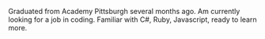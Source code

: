 Graduated from Academy Pittsburgh several months ago. Am currently looking for a job in coding. Familiar with C#, Ruby, Javascript, ready to learn more.
